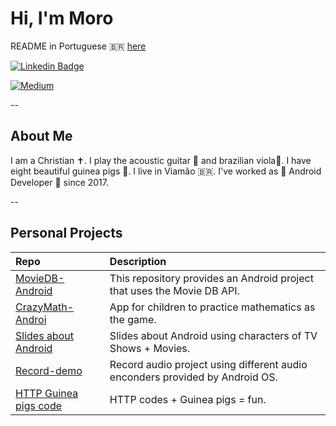 # Hi, I'm Moro

README in Portuguese 🇧🇷 [here](README_ptBr.md)

[![Linkedin Badge](https://img.shields.io/badge/-LinkedIn-blue?style=flat-square&logo=Linkedin&logoColor=white)](https://www.linkedin.com/in/gabrielbronzattimoro15031994/)

[![Medium](https://img.shields.io/badge/Medium-12100E?style=for-the-badge&logo=medium&logoColor=white)](https://medium.com/@gabrielbronzattimoro.es)

--

## About Me

I am a Christian ✝️. I play the acoustic guitar 🎸 and brazilian viola🎻. I have eight beautiful guinea pigs 🐷.
I live in Viamão 🇧🇷. I've worked as 🤖 Android Developer 💚 since 2017.

--

## Personal Projects

| Repo                                                                                     | Description                                                                  |
|:-----------------------------------------------------------------------------------------|:-----------------------------------------------------------------------------|
| [MovieDB-Android](https://github.com/gabrielbmoro/MovieDB-Android)                       | This repository provides an Android project that uses the Movie DB API.      |
| [CrazyMath-Androi](https://github.com/gabrielbmoro/CrazyMath-Android)                    | App for children to practice mathematics as the game.                        |
| [Slides about Android](https://github.com/gabrielbmoro/slides-about-android-development) | Slides about Android using characters of TV Shows + Movies.                  |
| [Record-demo](https://github.com/gabrielbmoro/record-demo)                               | Record audio project using different audio enconders provided by Android OS. |
| [HTTP Guinea pigs code](https://github.com/gabrielbmoro/httpguineapigscode)              | HTTP codes + Guinea pigs = fun.                                              |
